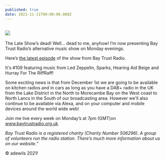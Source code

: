 ```yaml
---
published: true
date: 2021-11-11T00:00:00.000Z
---
```

![]({{site.baseurl}}//adrian%20at%20media%20city.jpeg)
---
The Late Show’s dead! Well… dead to me, anyhow! I’m now presenting Bay Trust Radio’s alternative music show on Monday evenings.

Here’s [the latest episode](https://www.mixcloud.com/BayTrustRadio/monday-evening-with-adrian-wilson-9/) of the show from Bay Trust Radio.

 It's #109 featuring music from Led Zeppelin, Sparks, Hearing Aid Beige and Hurray For The RiffRaff!

Some exciting news is that from December 1st we are going to be available on kitchen radios and in cars as long as you have a DAB+ radio in the UK from the Lake District in the North to Morecambe Bay on the West coast to North Lancs in the South of our broadcasting area. However we'll also continue to be available via Alexa, and on your computer and mobile devices around the world wide web!

Join me live every week on Monday’s at 7pm (GMT)on www.baytrustradio.org.uk

_Bay Trust Radio is a registered charity (Charity Number 506296). A group of volunteers run the radio station. There’s much more information about us on our website.”_

© adewils 2021!

